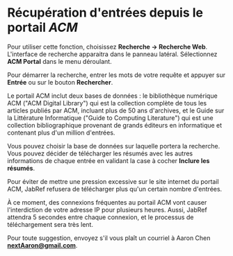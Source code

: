 # Récupération d'entrées depuis le portail *ACM*

Pour utiliser cette fonction, choisissez **Recherche -&gt; Recherche Web**. L'interface de recherche apparaitra dans le panneau latéral. Sélectionnez **ACM Portal** dans le menu déroulant.

Pour démarrer la recherche, entrer les mots de votre requête et appuyer sur **Entrée** ou sur le bouton **Rechercher**.

Le portail ACM inclut deux bases de données : le bibliothèque numérique ACM ("ACM Digital Library") qui est la collection complète de tous les articles publiés par ACM, incluant plus de 50 ans d'archives, et le Guide sur la Littérature Informatique ("Guide to Computing Literature") qui est une collection bibliographique provenant de grands éditeurs en informatique et contenant plus d'un million d'entrées.

Vous pouvez choisir la base de données sur laquelle portera la recherche. Vous pouvez décider de télécharger les résumés avec les autres informations de chaque entrée en validant la case à cocher **Inclure les résumés**.

Pour éviter de mettre une pression excessive sur le site internet du portail ACM, JabRef refusera de télécharger plus qu'un certain nombre d'entrées.

À ce moment, des connexions fréquentes au portail ACM vont causer l'interdiction de votre adresse IP pour plusieurs heures. Aussi, JabRef attendra 5 secondes entre chaque connexion, et le processus de téléchargement sera très lent.

Pour toute suggestion, envoyez s'il vous plaît un courriel à Aaron Chen **nextAaron@gmail.com**.
